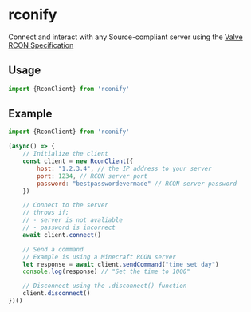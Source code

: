 # rconify
Connect and interact with any Source-compliant server using the [Valve RCON Specification](https://developer.valvesoftware.com/wiki/Source_RCON_Protocol)

## Usage
```javascript
import {RconClient} from 'rconify'
```

## Example
```javascript
import {RconClient} from 'rconify'

(async() => {
    // Initialize the client
    const client = new RconClient({
        host: "1.2.3.4", // the IP address to your server
        port: 1234, // RCON server port
        password: "bestpasswordevermade" // RCON server password
    })

    // Connect to the server
    // throws if;
    // - server is not avaliable
    // - password is incorrect
    await client.connect()

    // Send a command
    // Example is using a Minecraft RCON server
    let response = await client.sendCommand("time set day")
    console.log(response) // "Set the time to 1000"

    // Disconnect using the .disconnect() function
    client.disconnect()
})()
```